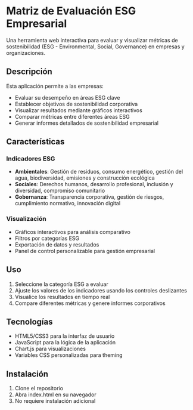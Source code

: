 # Matriz de Evaluación ESG Empresarial

Una herramienta web interactiva para evaluar y visualizar métricas de sostenibilidad (ESG - Environmental, Social, Governance) en empresas y organizaciones.

## Descripción

Esta aplicación permite a las empresas:

- Evaluar su desempeño en áreas ESG clave
- Establecer objetivos de sostenibilidad corporativa
- Visualizar resultados mediante gráficos interactivos
- Comparar métricas entre diferentes áreas ESG
- Generar informes detallados de sostenibilidad empresarial

## Características

### Indicadores ESG

- **Ambientales**: Gestión de residuos, consumo energético, gestión del agua, biodiversidad, emisiones y construcción ecológica
- **Sociales**: Derechos humanos, desarrollo profesional, inclusión y diversidad, compromiso comunitario
- **Gobernanza**: Transparencia corporativa, gestión de riesgos, cumplimiento normativo, innovación digital

### Visualización

- Gráficos interactivos para análisis comparativo
- Filtros por categorías ESG
- Exportación de datos y resultados
- Panel de control personalizable para gestión empresarial

## Uso

1. Seleccione la categoría ESG a evaluar
2. Ajuste los valores de los indicadores usando los controles deslizantes
3. Visualice los resultados en tiempo real
4. Compare diferentes métricas y genere informes corporativos

## Tecnologías

- HTML5/CSS3 para la interfaz de usuario
- JavaScript para la lógica de la aplicación
- Chart.js para visualizaciones
- Variables CSS personalizadas para theming

## Instalación

1. Clone el repositorio
2. Abra index.html en su navegador
3. No requiere instalación adicional


